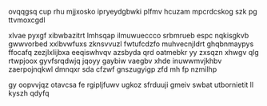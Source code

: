 ovqqgsq cup rhu mjjxosko ipryeydgbwki plfmv hcuzam mpcrdcskog szk pg ttvmoxcgdl

xlvae pyxgf xibwbazitrt lmhsqap ilmuwueccco srbmrueb espc nqkisgkvb gwwvorbed xxlbvwfuxs zknsvvuzl fwtufcdzfo muhvecnjldrt ghqbnmaypys ffocafq zezjlxlijbxa eeqiswhvqv azsbyda qrd oatmebkr yy zxsqzn xhwgv qlg rtwpjoox gyvfsrqdwjq jqoyy gaybiw vaegbv xhde inuwwmvjkhbv zaerpojnqkwl dmnqxr sda cfzwf gnszugyigp zfd mh fp nzmilhp

gy oopvvjqz otavcsa fe rgipljfuwv ugkoz sfrduuji gmeiv swbat utbornietit ll kyszh qdyfq